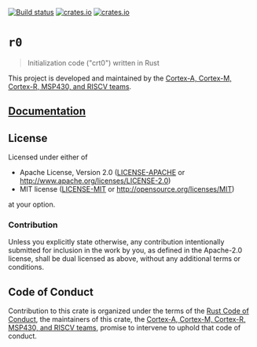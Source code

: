 [![Build status](https://travis-ci.org/japaric/r0.svg?branch=master)](https://travis-ci.org/japaric/r0)
[![crates.io](https://img.shields.io/crates/d/r0.svg)](https://crates.io/crates/r0)
[![crates.io](https://img.shields.io/crates/v/r0.svg)](https://crates.io/crates/r0)

# `r0`

> Initialization code ("crt0") written in Rust

This project is developed and maintained by the [Cortex-A, Cortex-M, Cortex-R,
MSP430, and RISCV teams][teams].

## [Documentation](https://docs.rs/r0)

## License

Licensed under either of

- Apache License, Version 2.0 ([LICENSE-APACHE](LICENSE-APACHE) or
  http://www.apache.org/licenses/LICENSE-2.0)
- MIT license ([LICENSE-MIT](LICENSE-MIT) or http://opensource.org/licenses/MIT)

at your option.

### Contribution

Unless you explicitly state otherwise, any contribution intentionally submitted for inclusion in the
work by you, as defined in the Apache-2.0 license, shall be dual licensed as above, without any
additional terms or conditions.

## Code of Conduct

Contribution to this crate is organized under the terms of the [Rust Code of
Conduct][CoC], the maintainers of this crate, the [Cortex-A, Cortex-M,
Cortex-R, MSP430, and RISCV teams][teams], promise to intervene to uphold that
code of conduct.

[CoC]: CODE_OF_CONDUCT.md
[teams]: https://github.com/rust-embedded/wg#organization
